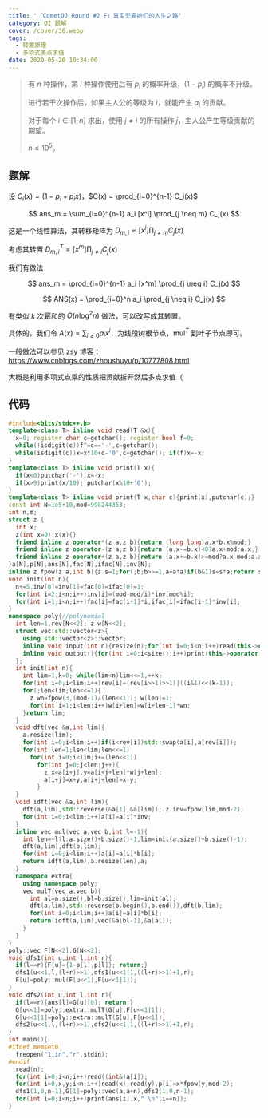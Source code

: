 ```yaml
---
title: '「CometOJ Round #2 F」真实无妄她们的人生之路'
category: OI 题解
cover: /cover/36.webp
tags:
  - 转置原理
  - 多项式多点求值
date: 2020-05-20 10:34:00
---
```


> 有 $n$ 种操作，第 $i$ 种操作使用后有 $p_i$ 的概率升级，$(1-p_i)$ 的概率不升级。
> 
> 进行若干次操作后，如果主人公的等级为 $i$，就能产生 $a_i$ 的贡献。
> 
> 对于每个 $i \in [1;n]$ 求出，使用 $j \neq i$ 的所有操作 $j$，主人公产生等级贡献的期望。
> 
> $n \leq 10^5$。

<!--more-->

## 题解

设 $C_i(x) = (1 - p_i + p_i x)$，$C(x) = \prod_{i=0}^{n-1} C_i(x)$

$$
ans_m = \sum_{i=0}^{n-1} a_i [x^i] \prod_{j \neq m} C_j(x)
$$

这是一个线性算法，其转移矩阵为 $D_{m,i} = [x^i] \prod_{j \neq m} C_j(x)$

考虑其转置 $D^T_{m,i} = [x^m] \prod_{j \neq i} C_j(x)$

我们有做法


$$
ans_m = \prod_{i=0}^{n-1} a_i [x^m] \prod_{j \neq i} C_j(x)
$$

$$
ANS(x) = \prod_{i=0}^n a_i \prod_{j \neq i} C_j(x)
$$

有类似 $k$ 次幂和的 $O(n \log^2 n)$ 做法，可以改写成其转置。

具体的，我们令 $A(x) = \sum_{i \ge 0} a_i x^i$，为线段树根节点，$\operatorname{mul}^T$ 到叶子节点即可。

一般做法可以参见 zsy 博客：https://www.cnblogs.com/zhoushuyu/p/10777808.html

大概是利用多项式点乘的性质把贡献拆开然后多点求值（

## 代码

```cpp
#include<bits/stdc++.h>
template<class T> inline void read(T &x){
  x=0; register char c=getchar(); register bool f=0;
  while(!isdigit(c))f^=c=='-',c=getchar();
  while(isdigit(c))x=x*10+c-'0',c=getchar(); if(f)x=-x;
}
template<class T> inline void print(T x){
  if(x<0)putchar('-'),x=-x;
  if(x>9)print(x/10); putchar(x%10+'0');
}
template<class T> inline void print(T x,char c){print(x),putchar(c);}
const int N=1e5+10,mod=998244353;
int n,m;
struct z {
  int x;
  z(int x=0):x(x){}
  friend inline z operator*(z a,z b){return (long long)a.x*b.x%mod;}
  friend inline z operator-(z a,z b){return (a.x-=b.x)<0?a.x+mod:a.x;}
  friend inline z operator+(z a,z b){return (a.x+=b.x)>=mod?a.x-mod:a.x;}
}a[N],p[N],ans[N],fac[N],ifac[N],inv[N];
inline z fpow(z a,int b){z s=1;for(;b;b>>=1,a=a*a)if(b&1)s=s*a;return s;}
void init(int n){
  n+=5,inv[0]=inv[1]=fac[0]=ifac[0]=1;
  for(int i=2;i<n;i++)inv[i]=(mod-mod/i)*inv[mod%i];
  for(int i=1;i<n;i++)fac[i]=fac[i-1]*i,ifac[i]=ifac[i-1]*inv[i];
}
namespace poly{//polynomial
  int len=1,rev[N<<2]; z w[N<<2];
  struct vec:std::vector<z>{
    using std::vector<z>::vector;
    inline void input(int n){resize(n);for(int i=0;i<n;i++)read(this->operator[](i).x);}
    inline void output(){for(int i=0;i<size();i++)print(this->operator[](i).x," \n"[i+1==size()]);}
  };
  int init(int n){
    int lim=1,k=0; while(lim<n)lim<<=1,++k;
    for(int i=0;i<lim;i++)rev[i]=(rev[i>>1]>>1)|((i&1)<<(k-1));
    for(;len<lim;len<<=1){
      z wn=fpow(3,(mod-1)/(len<<1)); w[len]=1;
      for(int i=1;i<len;i++)w[i+len]=w[i+len-1]*wn;
    }return lim;
  }
  void dft(vec &a,int lim){
    a.resize(lim);
    for(int i=0;i<lim;i++)if(i<rev[i])std::swap(a[i],a[rev[i]]);
    for(int len=1;len<lim;len<<=1)
      for(int i=0;i<lim;i+=(len<<1))
        for(int j=0;j<len;j++){
          z x=a[i+j],y=a[i+j+len]*w[j+len];
          a[i+j]=x+y,a[i+j+len]=x-y;
        }
  }
  void idft(vec &a,int lim){
    dft(a,lim),std::reverse(&a[1],&a[lim]); z inv=fpow(lim,mod-2);
    for(int i=0;i<lim;i++)a[i]=a[i]*inv;
  }
  inline vec mul(vec a,vec b,int l=-1){
    int len=~l?l:a.size()+b.size()-1,lim=init(a.size()+b.size()-1);
    dft(a,lim),dft(b,lim);
    for(int i=0;i<lim;i++)a[i]=a[i]*b[i];
    return idft(a,lim),a.resize(len),a;
  }
  namespace extra{
    using namespace poly;
    vec mulT(vec a,vec b){
      int al=a.size(),bl=b.size(),lim=init(al);
      dft(a,lim),std::reverse(b.begin(),b.end()),dft(b,lim);
      for(int i=0;i<lim;i++)a[i]=a[i]*b[i];
      return idft(a,lim),vec(&a[bl-1],&a[al]);
    }
  }
}
poly::vec F[N<<2],G[N<<2];
void dfs1(int u,int l,int r){
  if(l==r){F[u]={1-p[l],p[l]}; return;}
  dfs1(u<<1,l,(l+r)>>1),dfs1(u<<1|1,((l+r)>>1)+1,r);
  F[u]=poly::mul(F[u<<1],F[u<<1|1]);
}
void dfs2(int u,int l,int r){
  if(l==r){ans[l]=G[u][0]; return;}
  G[u<<1]=poly::extra::mulT(G[u],F[u<<1|1]);
  G[u<<1|1]=poly::extra::mulT(G[u],F[u<<1]);
  dfs2(u<<1,l,(l+r)>>1),dfs2(u<<1|1,((l+r)>>1)+1,r);
}
int main(){
#ifdef memset0
  freopen("1.in","r",stdin);
#endif
  read(n);
  for(int i=0;i<n;i++)read((int&)a[i]);
  for(int i=0,x,y;i<n;i++)read(x),read(y),p[i]=x*fpow(y,mod-2);
  dfs1(1,0,n-1),G[1]=poly::vec(a,a+n),dfs2(1,0,n-1);
  for(int i=0;i<n;i++)print(ans[i].x," \n"[i==n]);
}
```